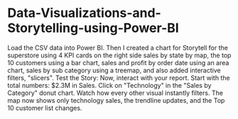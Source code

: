 # Data-Visualizations-and-Storytelling-using-Power-BI

Load the CSV data into Power BI.
Then I created a chart for Storytell for the superstore using 4 KPI cards on the right side
sales by state by map, the top 10 customers using a bar chart, sales and profit by order date using an area chart, sales by sub category using a treemap, and also added interactive filters, "slicers".
Test the Story: Now, interact with your report.
​Start with the total numbers: $2.3M in Sales.
​Click on "Technology" in the "Sales by Category" donut chart.
​Watch how every other visual instantly filters. The map now shows only technology sales, the trendline updates, and the Top 10 customer list changes.
